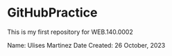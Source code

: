 # GitHubPractice
 This is my first repository for WEB.140.0002
 
Name: Ulises Martinez
Date Created: 26 October, 2023

